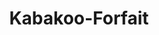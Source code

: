 ---
title: Kabakoo-Forfait
description: "meta description"
draft: false
plans:
- title: Plan Basique
  subtitle: Idéal pour juste essayer !
  price: 49
  type: mois
  features:
    - Service express
    - Dédouanement
    - Services urgents
  button:
    label: Commencez maintenant
    link: "/contact"

- title: Plan Professionnel
  subtitle: Idéal pour les professionnels
  price: 69
  type: mois
  recommended: true
  features:
    - Service express
    - Dédouanement
    - Services urgents
    - Service Cloud 
    - Meilleur tableau de bord
  button:
    label: Commencez maintenant
    link: "/contact"

- title: Plan d'affaires
  subtitle: Idéal pour le groupe des personnes
  price: 99
  type: mois
  features:
    - Service Express 
    - Dédouanement
    - Services urgents
  button:
    label: Commencez maintenant
    link: "/contact"

call_to_action:
  title: Besoin d'un plan plus vaste ?
  content: Lorem ipsum dolor sit amet, consectetur adipiscing elit. Consequat tristique eget amet, tempus eu at consecttur.
  image: '/images/cta.png'
  button:
    enable: true
    label: "Contactez-nous"
    link: "/contact"
    
---